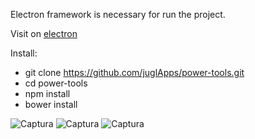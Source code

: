 Electron framework is necessary for run the project.

Visit on [electron](https://electronjs.org/)

Install:
  - git clone https://github.com/juglApps/power-tools.git
  - cd power-tools
  - npm install
  - bower install
 
 ![Captura](https://ibb.co/daMHNT)
 ![Captura](https://ibb.co/fiNrhT)
 ![Captura](https://ibb.co/npbj2T)
